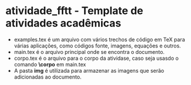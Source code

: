 # atividade_fftt - Template de atividades acadêmicas

* examples.tex é um arquivo com vários trechos de código em TeX para várias aplicações, como códigos fonte, imagens, equações e outros.
* main.tex é o arquivo principal onde se encontra o documento.
* corpo.tex é o arquivo para o corpo da atividase, caso seja usasdo o comando **\corpo** em main.tex
* A pasta **img** é utilizada para armazenar as imagens que serão adicionadas ao documento.
